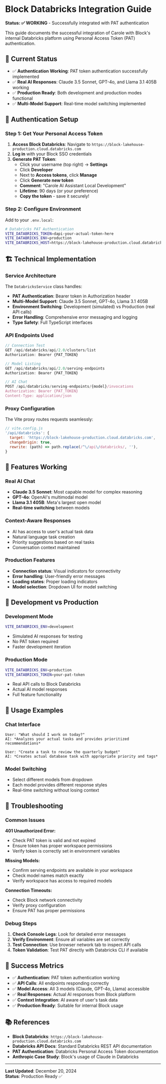 # Block Databricks Integration Guide

**Status: ✅ WORKING** - Successfully integrated with PAT authentication

This guide documents the successful integration of Carole with Block's internal Databricks platform using Personal Access Token (PAT) authentication.

## 🎯 Current Status

- ✅ **Authentication Working**: PAT token authentication successfully implemented
- ✅ **Real AI Responses**: Claude 3.5 Sonnet, GPT-4o, and Llama 3.1 405B working
- ✅ **Production Ready**: Both development and production modes functional
- ✅ **Multi-Model Support**: Real-time model switching implemented

## 🔐 Authentication Setup

### Step 1: Get Your Personal Access Token

1. **Access Block Databricks**: Navigate to `https://block-lakehouse-production.cloud.databricks.com`
2. **Log in** with your Block SSO credentials
3. **Generate PAT Token**:
   - Click your username (top right) → **Settings**
   - Click **Developer**
   - Next to **Access tokens**, click **Manage**
   - Click **Generate new token**
   - **Comment**: "Carole AI Assistant Local Development"
   - **Lifetime**: 90 days (or your preference)
   - **Copy the token** - save it securely!

### Step 2: Configure Environment

Add to your `.env.local`:

```bash
# Databricks PAT Authentication
VITE_DATABRICKS_TOKEN=dapi-your-actual-token-here
VITE_DATABRICKS_ENV=production
VITE_DATABRICKS_HOST=https://block-lakehouse-production.cloud.databricks.com
```

## 🏗️ Technical Implementation

### Service Architecture

The `DatabricksService` class handles:

- **PAT Authentication**: Bearer token in Authorization header
- **Multi-Model Support**: Claude 3.5 Sonnet, GPT-4o, Llama 3.1 405B
- **Environment Switching**: Development (simulated) vs Production (real API calls)
- **Error Handling**: Comprehensive error messaging and logging
- **Type Safety**: Full TypeScript interfaces

### API Endpoints Used

```typescript
// Connection Test
GET /api/databricks/api/2.0/clusters/list
Authorization: Bearer {PAT_TOKEN}

// Model Listing
GET /api/databricks/api/2.0/serving-endpoints
Authorization: Bearer {PAT_TOKEN}

// AI Chat
POST /api/databricks/serving-endpoints/{model}/invocations
Authorization: Bearer {PAT_TOKEN}
Content-Type: application/json
```

### Proxy Configuration

The Vite proxy routes requests seamlessly:

```javascript
// vite.config.js
'/api/databricks': {
  target: 'https://block-lakehouse-production.cloud.databricks.com',
  changeOrigin: true,
  rewrite: (path) => path.replace(/^\/api\/databricks/, ''),
}
```

## 🚀 Features Working

### Real AI Chat

- **Claude 3.5 Sonnet**: Most capable model for complex reasoning
- **GPT-4o**: OpenAI's multimodal model
- **Llama 3.1 405B**: Meta's largest open model
- **Real-time switching** between models

### Context-Aware Responses

- AI has access to user's actual task data
- Natural language task creation
- Priority suggestions based on real tasks
- Conversation context maintained

### Production Features

- **Connection status**: Visual indicators for connectivity
- **Error handling**: User-friendly error messages
- **Loading states**: Proper loading indicators
- **Model selection**: Dropdown UI for model switching

## 🔧 Development vs Production

### Development Mode

```bash
VITE_DATABRICKS_ENV=development
```

- Simulated AI responses for testing
- No PAT token required
- Faster development iteration

### Production Mode

```bash
VITE_DATABRICKS_ENV=production
VITE_DATABRICKS_TOKEN=your-pat-token
```

- Real API calls to Block Databricks
- Actual AI model responses
- Full feature functionality

## 🎯 Usage Examples

### Chat Interface

```
User: "What should I work on today?"
AI: *Analyzes your actual tasks and provides prioritized recommendations*

User: "Create a task to review the quarterly budget"
AI: *Creates actual database task with appropriate priority and tags*
```

### Model Switching

- Select different models from dropdown
- Each model provides different response styles
- Real-time switching without losing context

## 🐛 Troubleshooting

### Common Issues

**401 Unauthorized Error:**

- Check PAT token is valid and not expired
- Ensure token has proper workspace permissions
- Verify token is correctly set in environment variables

**Missing Models:**

- Confirm serving endpoints are available in your workspace
- Check model names match exactly
- Verify workspace has access to required models

**Connection Timeouts:**

- Check Block network connectivity
- Verify proxy configuration
- Ensure PAT has proper permissions

### Debug Steps

1. **Check Console Logs**: Look for detailed error messages
2. **Verify Environment**: Ensure all variables are set correctly
3. **Test Connection**: Use browser network tab to inspect API calls
4. **Token Validation**: Test PAT directly with Databricks CLI if available

## 🎉 Success Metrics

- ✅ **Authentication**: PAT token authentication working
- ✅ **API Calls**: All endpoints responding correctly
- ✅ **Model Access**: All 3 models (Claude, GPT-4o, Llama) accessible
- ✅ **Real Responses**: Actual AI responses from Block platform
- ✅ **Context Integration**: AI aware of user's task data
- ✅ **Production Ready**: Suitable for internal Block usage

## 📚 References

- **Block Databricks**: `https://block-lakehouse-production.cloud.databricks.com`
- **Databricks API Docs**: Standard Databricks REST API documentation
- **PAT Authentication**: Databricks Personal Access Token documentation
- **Anthropic Case Study**: Block's usage of Claude in Databricks

---

**Last Updated**: December 20, 2024  
**Status**: Production Ready ✅
